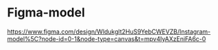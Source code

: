 # Figma-model
https://www.figma.com/design/Wldukglt2HuS9YebCWEVZB/Instagram-model%5C?node-id=0-1&node-type=canvas&t=mpv4IyAXzEniFA6c-0
